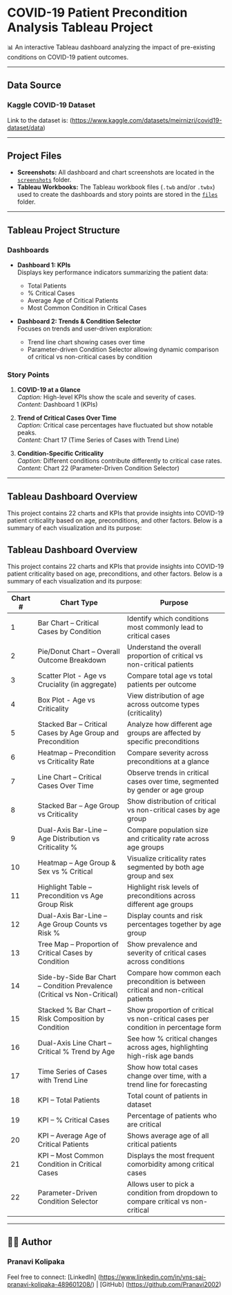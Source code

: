 # COVID-19 Patient Precondition Analysis Tableau Project

📊 An interactive Tableau dashboard analyzing the impact of pre-existing conditions on COVID-19 patient outcomes.

---

## Data Source
### Kaggle COVID-19 Dataset
Link to the dataset is:
(https://www.kaggle.com/datasets/meirnizri/covid19-dataset/data)

---

## Project Files

- **Screenshots:** All dashboard and chart screenshots are located in the [`screenshots`](./screenshots) folder.  
- **Tableau Workbooks:** The Tableau workbook files (`.twb` and/or `.twbx`) used to create the dashboards and story points are stored in the [`files`](./files) folder.

---

## Tableau Project Structure

### Dashboards

- **Dashboard 1: KPIs**  
  Displays key performance indicators summarizing the patient data:  
  - Total Patients  
  - % Critical Cases  
  - Average Age of Critical Patients  
  - Most Common Condition in Critical Cases

- **Dashboard 2: Trends & Condition Selector**  
  Focuses on trends and user-driven exploration:  
  - Trend line chart showing cases over time  
  - Parameter-driven Condition Selector allowing dynamic comparison of critical vs non-critical cases by condition

### Story Points

1. **COVID-19 at a Glance**  
   *Caption:* High-level KPIs show the scale and severity of cases.  
   *Content:* Dashboard 1 (KPIs)

2. **Trend of Critical Cases Over Time**  
   *Caption:* Critical case percentages have fluctuated but show notable peaks.  
   *Content:* Chart 17 (Time Series of Cases with Trend Line)

3. **Condition-Specific Criticality**  
   *Caption:* Different conditions contribute differently to critical case rates.  
   *Content:* Chart 22 (Parameter-Driven Condition Selector)

---

## Tableau Dashboard Overview

This project contains 22 charts and KPIs that provide insights into COVID-19 patient criticality based on age, preconditions, and other factors. Below is a summary of each visualization and its purpose:

## Tableau Dashboard Overview

This project contains 22 charts and KPIs that provide insights into COVID-19 patient criticality based on age, preconditions, and other factors. Below is a summary of each visualization and its purpose:

| Chart # | Chart Type                                    | Purpose                                                          |
|---------|-----------------------------------------------|------------------------------------------------------------------|
| 1       | Bar Chart – Critical Cases by Condition        | Identify which conditions most commonly lead to critical cases  |
| 2       | Pie/Donut Chart – Overall Outcome Breakdown    | Understand the overall proportion of critical vs non-critical patients |
| 3       | Scatter Plot - Age vs Cruciality (in aggregate)| Compare total age vs total patients per outcome                  |
| 4       | Box Plot - Age vs Criticality                   | View distribution of age across outcome types (criticality)     |
| 5       | Stacked Bar – Critical Cases by Age Group and Precondition | Analyze how different age groups are affected by specific preconditions |
| 6       | Heatmap – Precondition vs Criticality Rate     | Compare severity across preconditions at a glance                |
| 7       | Line Chart – Critical Cases Over Time           | Observe trends in critical cases over time, segmented by gender or age group |
| 8       | Stacked Bar – Age Group vs Criticality          | Show distribution of critical vs non-critical cases by age group |
| 9       | Dual-Axis Bar-Line – Age Distribution vs Criticality % | Compare population size and criticality rate across age groups   |
| 10      | Heatmap – Age Group & Sex vs % Critical          | Visualize criticality rates segmented by both age group and sex  |
| 11      | Highlight Table – Precondition vs Age Group Risk | Highlight risk levels of preconditions across different age groups |
| 12      | Dual-Axis Bar-Line – Age Group Counts vs Risk % | Display counts and risk percentages together by age group        |
| 13      | Tree Map – Proportion of Critical Cases by Condition | Show prevalence and severity of critical cases across conditions |
| 14      | Side-by-Side Bar Chart – Condition Prevalence (Critical vs Non-Critical) | Compare how common each precondition is between critical and non-critical patients |
| 15      | Stacked % Bar Chart – Risk Composition by Condition | Show proportion of critical vs non-critical cases per condition in percentage form |
| 16      | Dual-Axis Line Chart – Critical % Trend by Age  | See how % critical changes across ages, highlighting high-risk age bands |
| 17      | Time Series of Cases with Trend Line            | Show how total cases change over time, with a trend line for forecasting |
| 18      | KPI – Total Patients                             | Total count of patients in dataset                                |
| 19      | KPI – % Critical Cases                           | Percentage of patients who are critical                           |
| 20      | KPI – Average Age of Critical Patients           | Shows average age of all critical patients                        |
| 21      | KPI – Most Common Condition in Critical Cases   | Displays the most frequent comorbidity among critical cases      |
| 22      | Parameter-Driven Condition Selector              | Allows user to pick a condition from dropdown to compare critical vs non-critical |

---

## 👩‍💻 Author
### Pranavi Kolipaka
Feel free to connect: [LinkedIn] (https://www.linkedin.com/in/vns-sai-pranavi-kolipaka-489601208/) | [GitHub] (https://github.com/Pranavi2002)
